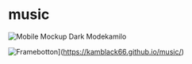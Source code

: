 # music

![Mobile Mockup Dark Modekamilo](https://github.com/KAMBLACK66/music/assets/93850511/7209e29a-16b3-4694-8a9b-ffe3a993b3ca)

![Framebotton](https://github.com/KAMBLACK66/music/assets/93850511/40d06651-4d43-4df1-86b1-f6ce322769da)](https://kamblack66.github.io/music/)

